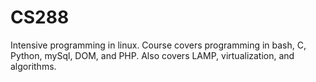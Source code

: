 # CS288
Intensive programming in linux. 
Course covers programming in bash, C, Python, mySql, DOM, and PHP. 
Also covers LAMP, virtualization, and algorithms.
